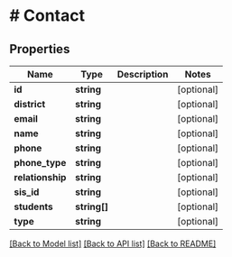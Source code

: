 # # Contact

## Properties

Name | Type | Description | Notes
------------ | ------------- | ------------- | -------------
**id** | **string** |  | [optional]
**district** | **string** |  | [optional]
**email** | **string** |  | [optional]
**name** | **string** |  | [optional]
**phone** | **string** |  | [optional]
**phone_type** | **string** |  | [optional]
**relationship** | **string** |  | [optional]
**sis_id** | **string** |  | [optional]
**students** | **string[]** |  | [optional]
**type** | **string** |  | [optional]

[[Back to Model list]](../../README.md#models) [[Back to API list]](../../README.md#endpoints) [[Back to README]](../../README.md)
